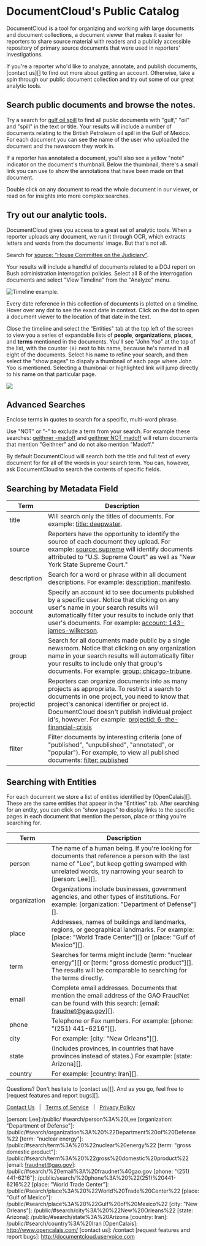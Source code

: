 # DocumentCloud's Public Catalog

DocumentCloud is a tool for organizing and working with large documents and document collections, a document viewer that makes it easier for reporters to share source material with readers and a publicly accessible repository of primary source documents that were used in reporters' investigations. 

If you're a reporter who'd like to analyze, annotate, and publish documents, [contact us][] to find out more about getting an account. Otherwise, take a spin through our public document collection and try out some of our great analytic tools.

## Search public documents and browse the notes.

Try a search for [gulf oil spill][] to find all public documents with "gulf," "oil" and "spill" in the text or title. Your results will include a number of documents relating to the British Petroleum oil spill in the Gulf of Mexico.  For each document you can see the name of the user who uploaded the document and the newsroom they work in.

If a reporter has annotated a document, you'll also see a yellow "note" indicator on the document's thumbnail. Below the thumbnail, there's a small link you can use to show the annotations that have been made on that document. 

Double click on any document to read the whole document in our viewer, or read on for insights into more complex searches. 

## Try out our analytic tools.

DocumentCloud gives you access to a great set of analytic tools. When a reporter uploads any document, we run it through OCR, which extracts letters and words from the documents' image. But that's not all. 
 
Search for [source: "House Committee on the Judiciary"][].
 
Your results will include a handful of documents related to a DOJ report on Bush administration interrogation policies. Select all 8 of the interrogation documents and select "View Timeline" from the "Analyze" menu.

<img src="/images/help/timeline.jpg" class="full_line" alt="Timeline example." />

Every date reference in this collection of documents is plotted on a timeline. Hover over any dot to see the exact date in context. Click on the dot to open a document viewer to the location of that date in the text.

Close the timeline and select the "Entities" tab at the top left of the screen to view you a series of expandable lists of **people**, **organizations**, **places**, and **terms** mentioned in the documents. You'll see "John Yoo" at the top of the list, with the counter `(8)` next to his name, because he's named in all eight of the documents. Select his name to refine your search, and then select the "show pages" to dispaly a thumbnail of each page where John Yoo is mentioned. Selecting a thumbnail or highlighted link will jump directly to his name on that particular page.

<img src="/images/help/show_pages.png" class="full_line" />

## Advanced Searches

Enclose terms in quotes to search for a specific, multi-word phrase.  

Use "NOT" or "-" to exclude a term from your search. For example these searches: [geithner -madoff][] and [geithner NOT madoff][] will return documents that mention "Geithner" and do not also mention "Madoff." 

By default DocumentCloud will search both the title and full text of every document for for all of the words in your search term. You can, however, ask DocumentCloud to search the contents of specific fields. 


## Searching by Metadata Field
   
Term                        | Description 
----------------------------|---------------------
title                       | Will search only the titles of documents. For example: [title: deepwater][].
source                      | Reporters have the opportunity to identify the source of each document they upload.  For example: [source: supreme][] will identify documents attributed to "U.S. Supreme Court" as well as "New York State Supreme Court."
description                 | Search for a word or phrase within all document descriptions. For example: [description: manifesto][].
account                     | Specify an account id to see documents published by a specific user. Notice that clicking on any user's name in your search results will automatically filter your results to include only that user's documents.  For example: [account: 143-james-wilkerson][].
group                       | Search for all documents made public by a single newsroom. Notice that clicking on any organization name in your search results will automatically filter your results to include only that group's documents. For example: [group: chicago-tribune][]. 
projectid                   | Reporters can organize documents into as many projects as appropriate. To restrict a search to documents in one project, you need to know that project's canonical identifier or project id. DocumentCloud doesn't publish individual project id's, however.  For example: [projectid: 6-the-financial-crisis][]
filter                      | Filter documents by interesting criteria (one of "published", "unpublished", "annotated", or "popular"). For example, to view all published documents: [filter: published][]
 
## Searching with Entities
 
For each document we store a list of entities identified by [OpenCalais][]. These are the same entities that appear in the "Entities" tab. After searching for an entity, you can click on "show pages" to display links to the specific pages in each document that mention the person, place or thing you're searching for.

Term                        | Description 
----------------------------|-------------------------
person                      | The name of a human being. If you're looking for documents that reference a person with the last name of "Lee", but keep getting swamped with unrelated words, try narrowing your search to [person: Lee][].
organization                | Organizations include businesses, government agencies, and other types of institutions. For example: [organization: "Department of Defense"][].
place                       | Addresses, names of buildings and landmarks, regions, or geographical landmarks. For example: [place: "World Trade Center"][] or [place: "Gulf of Mexico"][].
term                        | Searches for terms might include [term: "nuclear energy"][] or [term: "gross domestic product"][]. The results will be comparable to searching for the terms directly.
email                       | Complete email addresses. Documents that mention the email address of the GAO FraudNet can be found with this search: [email: fraudnet@gao.gov][].
phone                       | Telephone or Fax numbers. For example: [phone: "(251) 441-6216"][].
city                        | For example: [city: "New Orleans"][].
state                       | (Includes provinces, in countries that have provinces instead of states.) For example: [state: Arizona][].
country                     | For example: [country: Iran][].

Questions? Don't hesitate to [contact us][]. And as you go, feel free to [request features and report bugs][].

<div class="help_footer">
  <a class="text_link" href="/contact">Contact Us</a> &nbsp;&nbsp;|&nbsp;&nbsp;
  <a class="text_link" href="/terms">Terms of Service</a> &nbsp;&nbsp;|&nbsp;&nbsp;
  <a class="text_link" href="/privacy">Privacy Policy</a>
</div>


[gulf oil spill]: /public/#search/gulf%20oil%20spill
[source: "House Committee on the Judiciary"]: /public/#search/source%3A%20%22House%20Committee%20on%20the%20Judiciary%22
[John Yoo detainee]: /public/#search/John%20Yoo%20detainee
[geithner -madoff]: /public/#search/geithner%20-madoff 
[geithner NOT madoff]: /public/#search/geithner%20NOT%20madoff
[account: 143-james-wilkerson]: /public/#search/account%3A%20143-james-wilkerson
[group: chicago-tribune]: /public/#search/group%3A%20chicago-tribune
[title: deepwater]: /public/#search/title%3A%20deepwater
[source: supreme]: /public/#search/source%3A%20supreme
[description: manifesto]: /public/#search/description%3A%20manifesto
[projectid: 6-the-financial-crisis]: /public/#search/projectid%3A%206-the-financial-crisis
[access: private]: /public/#search/access%3A%20private
[filter: published]: /public/#search/filter%3A%20published
[person: Lee]:/public/ #search/person%3A%20Lee
[organization: "Department of Defense"]: /public/#search/organization%3A%20%22Department%20of%20Defense%22
[term: "nuclear energy"]: /public/#search/term%3A%20%22nuclear%20energy%22
[term: "gross domestic product"]: /public/#search/term%3A%20%22gross%20domestic%20product%22
[email: fraudnet@gao.gov]: /public/#search/%20email%3A%20fraudnet%40gao.gov
[phone: "(251) 441-6216"]: /public/search/%20phone%3A%20%22(251)%20441-6216%22
[place: "World Trade Center"]: /public/#search/place%3A%20%22World%20Trade%20Center%22
[place: "Gulf of Mexico"]: /public/#search/place%3A%20%22Gulf%20of%20Mexico%22
[city: "New Orleans"]: /public/#search/city%3A%20%22New%20Orleans%22
[state: Arizona]: /public/#search/state%3A%20Arizona
[country: Iran]: /public/#search/country%3A%20Iran
[OpenCalais]: http://www.opencalais.com/
[contact us]: /contact
[request features and report bugs]: http://documentcloud.uservoice.com
